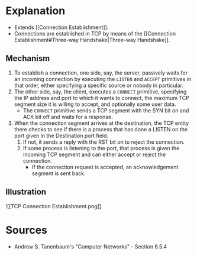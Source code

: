 # Explanation
- Extends [[Connection Establishment]].
- Connections are established in TCP by means of the [[Connection Establishment#Three-way Handshake|Three-way Handshake]].

## Mechanism
1. To establish a connection, one side, say, the server, passively waits for an incoming connection by executing the `LISTEN` and `ACCEPT` primitives in that order, either specifying a specific source or nobody in particular.
2. The other side, say, the client, executes a `CONNECT` primitive, specifying the IP address and port to which it wants to connect, the maximum TCP segment size it is willing to accept, and optionally some user data.
	- The `CONNECT` primitive sends a TCP segment with the SYN bit on and ACK bit off and waits for a response.
3. When the connection segment arrives at the destination, the TCP entity there checks to see if there is a process that has done a LISTEN on the port given in the Destination port field.
	1. If not, it sends a reply with the RST bit on to reject the connection.
	2. If some process is listening to the port, that process is given the incoming TCP segment and can either accept or reject the connection.
		-  If the connection request is accepted, an acknowledgement segment is sent back.

## Illustration
![[TCP Connection Establishment.png]]

# Sources
- Andrew S. Tanenbaum's "Computer Networks" - Section 6.5.4
